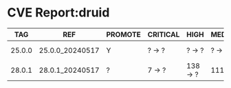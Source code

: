 # CVE Report:druid
|  TAG   |       REF       | PROMOTE | CRITICAL |   HIGH   |  MEDIUM  |   LOW   | UNKNOWN |
|--------|-----------------|---------|----------|----------|----------|---------|---------|
| 25.0.0 | 25.0.0_20240517 | Y       | ? -> ?   | ? -> ?   | ? -> ?   | ? -> ?  | ? -> ?  |
| 28.0.1 | 28.0.1_20240517 | ?       | 7 -> ?   | 138 -> ? | 111 -> ? | 35 -> ? | 1 -> ?  |
